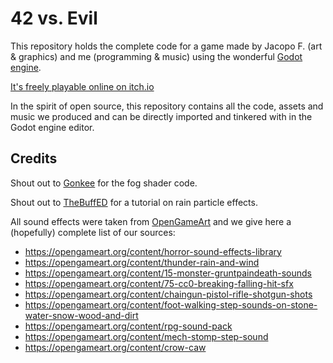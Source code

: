 # 42 vs. Evil

This repository holds the complete code for a game made by Jacopo F. (art & graphics) and me (programming & music) using the wonderful [Godot engine](https://godotengine.org/).

[It's freely playable online on itch.io](https://cornacchia.itch.io/42-vs-evil)

In the spirit of open source, this repository contains all the code, assets and music we produced and can be directly imported and tinkered with in the Godot engine editor.

## Credits

Shout out to [Gonkee](https://github.com/Gonkee/Gonkees-Shaders) for the fog shader code.

Shout out to [TheBuffED](https://www.youtube.com/channel/UCUrmX3SvpPerq-KAfGBrgGQ) for a tutorial on rain particle effects.

All sound effects were taken from [OpenGameArt](https://opengameart.org/) and we give here a (hopefully) complete list of our sources:
* https://opengameart.org/content/horror-sound-effects-library
* https://opengameart.org/content/thunder-rain-and-wind
* https://opengameart.org/content/15-monster-gruntpaindeath-sounds
* https://opengameart.org/content/75-cc0-breaking-falling-hit-sfx
* https://opengameart.org/content/chaingun-pistol-rifle-shotgun-shots
* https://opengameart.org/content/foot-walking-step-sounds-on-stone-water-snow-wood-and-dirt
* https://opengameart.org/content/rpg-sound-pack
* https://opengameart.org/content/mech-stomp-step-sound
* https://opengameart.org/content/crow-caw
